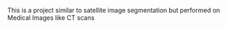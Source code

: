 This is a project similar to satellite image segmentation but performed on Medical Images like CT scans
